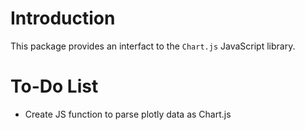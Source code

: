 # Introduction

This package provides an interfact to the `Chart.js` JavaScript library.




# To-Do List

- Create JS function to parse plotly data as Chart.js

